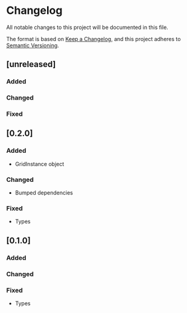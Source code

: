 # Changelog

All notable changes to this project will be documented in this file.

The format is based on [Keep a Changelog](https://keepachangelog.com/en/1.0.0/),
and this project adheres to [Semantic Versioning](https://semver.org/spec/v2.0.0.html).

## [unreleased]
### Added
### Changed
### Fixed

## [0.2.0]
### Added
- GridInstance object
### Changed
- Bumped dependencies
### Fixed
- Types

## [0.1.0]
### Added
### Changed
### Fixed
- Types
